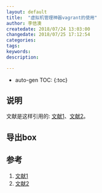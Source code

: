 ```yaml
---
layout: default
title:  "虚拟机管理神器vagrant的使用"
author: 李佶澳
createdate: 2018/07/24 13:03:00
changedate: 2018/07/25 17:12:54
categories:
tags:
keywords:
description: 

---
```


* auto-gen TOC:
{:toc}

## 说明

文献是这样引用的: [文献1][1]、[文献2][2]。

## 导出box

## 参考

1. [文献1][1]
2. [文献2][2]

[1]: 1.com  "文献1" 
[2]: 2.com  "文献1" 
